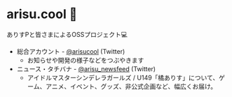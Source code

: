 # arisu.cool 🍓

ありすPと皆さまによるOSSプロジェクト💻

* 総合アカウント - [@arisucool](https://twitter.com/arisucool) (Twitter)
    * お知らせや開発の様子などをつぶやきます
* ニュース・タチバナ - [@arisu_newsfeed](https://twitter.com/arisu_newsfeed) (Twitter)
    * アイドルマスターシンデレラガールズ / U149「橘ありす」について、ゲーム、アニメ、イベント、グッズ、非公式企画など、幅広くお届け。
